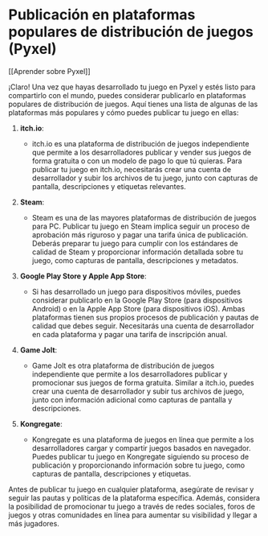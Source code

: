 # Publicación en plataformas populares de distribución de juegos (Pyxel)

[[Aprender sobre Pyxel]]

¡Claro! Una vez que hayas desarrollado tu juego en Pyxel y estés listo para compartirlo con el mundo, puedes considerar publicarlo en plataformas populares de distribución de juegos. Aquí tienes una lista de algunas de las plataformas más populares y cómo puedes publicar tu juego en ellas:

1. **itch.io**:
   - itch.io es una plataforma de distribución de juegos independiente que permite a los desarrolladores publicar y vender sus juegos de forma gratuita o con un modelo de pago lo que tú quieras. Para publicar tu juego en itch.io, necesitarás crear una cuenta de desarrollador y subir los archivos de tu juego, junto con capturas de pantalla, descripciones y etiquetas relevantes.

2. **Steam**:
   - Steam es una de las mayores plataformas de distribución de juegos para PC. Publicar tu juego en Steam implica seguir un proceso de aprobación más riguroso y pagar una tarifa única de publicación. Deberás preparar tu juego para cumplir con los estándares de calidad de Steam y proporcionar información detallada sobre tu juego, como capturas de pantalla, descripciones y metadatos.

3. **Google Play Store y Apple App Store**:
   - Si has desarrollado un juego para dispositivos móviles, puedes considerar publicarlo en la Google Play Store (para dispositivos Android) o en la Apple App Store (para dispositivos iOS). Ambas plataformas tienen sus propios procesos de publicación y pautas de calidad que debes seguir. Necesitarás una cuenta de desarrollador en cada plataforma y pagar una tarifa de inscripción anual.

4. **Game Jolt**:
   - Game Jolt es otra plataforma de distribución de juegos independiente que permite a los desarrolladores publicar y promocionar sus juegos de forma gratuita. Similar a itch.io, puedes crear una cuenta de desarrollador y subir tus archivos de juego, junto con información adicional como capturas de pantalla y descripciones.

5. **Kongregate**:
   - Kongregate es una plataforma de juegos en línea que permite a los desarrolladores cargar y compartir juegos basados en navegador. Puedes publicar tu juego en Kongregate siguiendo su proceso de publicación y proporcionando información sobre tu juego, como capturas de pantalla, descripciones y etiquetas.

Antes de publicar tu juego en cualquier plataforma, asegúrate de revisar y seguir las pautas y políticas de la plataforma específica. Además, considera la posibilidad de promocionar tu juego a través de redes sociales, foros de juegos y otras comunidades en línea para aumentar su visibilidad y llegar a más jugadores.
